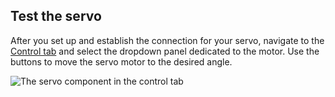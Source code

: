 ## Test the servo

After you set up and establish the connection for your servo, navigate to the [Control tab](/manage/fleet/robots/#control) and select the dropdown panel dedicated to the motor. Use the buttons to move the servo motor to the desired angle.

![The servo component in the control tab](components/servo/servo-control-tab.png)
